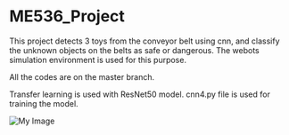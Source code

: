 # ME536_Project

This project detects 3 toys from the conveyor belt using cnn, and classify the unknown objects on the belts as safe or dangerous. The webots simulation environment is used for this purpose.

All the codes are on the master branch.

Transfer learning is used with ResNet50 model. cnn4.py file is used for training the model.

![My Image](webots_1.png)
